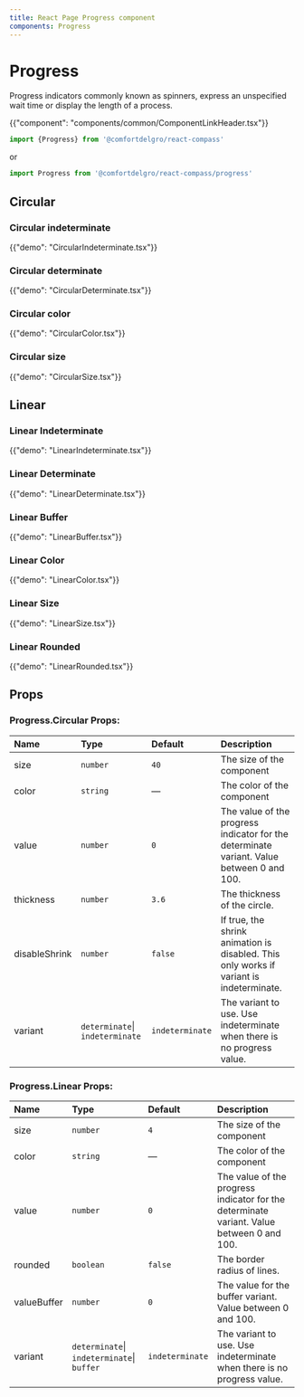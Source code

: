 ```yaml
---
title: React Page Progress component
components: Progress
---
```


# Progress

<p class="description">Progress indicators commonly known as spinners, express an unspecified wait time or display the length of a process.</p>

{{"component": "components/common/ComponentLinkHeader.tsx"}}

```jsx
import {Progress} from '@comfortdelgro/react-compass'
```

or

```jsx
import Progress from '@comfortdelgro/react-compass/progress'
```

## Circular

### Circular indeterminate

{{"demo": "CircularIndeterminate.tsx"}}

### Circular determinate

{{"demo": "CircularDeterminate.tsx"}}
### Circular color

{{"demo": "CircularColor.tsx"}}

### Circular size

{{"demo": "CircularSize.tsx"}}

## Linear

### Linear Indeterminate

{{"demo": "LinearIndeterminate.tsx"}}

### Linear Determinate

{{"demo": "LinearDeterminate.tsx"}}

### Linear Buffer

{{"demo": "LinearBuffer.tsx"}}

### Linear Color
 
{{"demo": "LinearColor.tsx"}}

### Linear Size

{{"demo": "LinearSize.tsx"}}

### Linear Rounded

{{"demo": "LinearRounded.tsx"}}

## Props

### Progress.Circular Props:

| Name          | Type                            | Default         | Description                                                                               |
| :------------ | :------------------------------ | :-------------- | :---------------------------------------------------------------------------------------- |
| size          | `number`                        | `40`            | The size of the component                                                                 |
| color         | `string`                        | —               | The color of the component                                                                |
| value         | `number`                        | `0`             | The value of the progress indicator for the determinate variant. Value between 0 and 100. |
| thickness     | `number`                        | `3.6`           | The thickness of the circle.                                                              |
| disableShrink | `number`                        | `false`         | If true, the shrink animation is disabled. This only works if variant is indeterminate.   |
| variant       | `determinate`\| `indeterminate` | `indeterminate` | The variant to use. Use indeterminate when there is no progress value.                    |


### Progress.Linear Props:

| Name        | Type                                       | Default         | Description                                                                               |
| :---------- | :----------------------------------------- | :-------------- | :---------------------------------------------------------------------------------------- |
| size        | `number`                                   | `4`             | The size of the component                                                                 |
| color       | `string`                                   | —               | The color of the component                                                                |
| value       | `number`                                   | `0`             | The value of the progress indicator for the determinate variant. Value between 0 and 100. |
| rounded     | `boolean`                                  | `false`         | The border radius of lines.                                                               |
| valueBuffer | `number`                                   | `0`             | The value for the buffer variant. Value between 0 and 100.                                |
| variant     | `determinate`\| `indeterminate`\| `buffer` | `indeterminate` | The variant to use. Use indeterminate when there is no progress value.                    |

